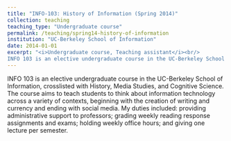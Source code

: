 ```yaml
---
title: "INFO-103: History of Information (Spring 2014)"
collection: teaching
teaching_type: "Undergraduate course"
permalink: /teaching/spring14-history-of-information
institution: "UC-Berkeley School of Information"
date: 2014-01-01
excerpt: "<i>Undergraduate course, Teaching assistant</i><br/>
INFO 103 is an elective undergraduate course in the UC-Berkeley School of Information, crosslisted with History, Media Studies, and Cognitive Science."
---
```


INFO 103 is an elective undergraduate course in the UC-Berkeley School of Information, crosslisted with History, Media Studies, and Cognitive Science. The course aims to teach students to think about information technology across a variety of contexts, beginning with the creation of writing and currency and ending with social media. My duties included: providing administrative support to professors; grading weekly reading response assignments and exams; holding weekly office hours; and giving one lecture per semester.
